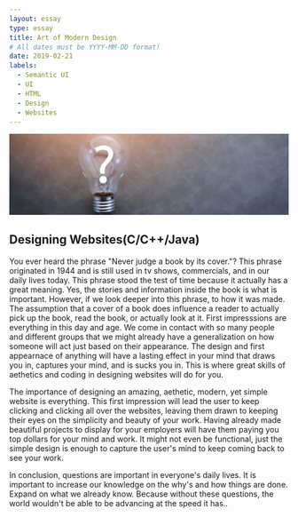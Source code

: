 ```yaml
---
layout: essay
type: essay
title: Art of Modern Design 
# All dates must be YYYY-MM-DD format!
date: 2019-02-21
labels:
  - Semantic UI
  - UI
  - HTML
  - Design
  - Websites
---
```



<img class="ui centered huge image" src="../images/question.jpg">

## Designing Websites(C/C++/Java)

  You ever heard the phrase "Never judge a book by its cover."? This phrase originated in 1944 and is still used in tv shows, commercials, and in our daily lives today. This phrase stood the test of time because it actually has a great meaning. Yes, the stories and information inside the book is what is important. However, if we look deeper into this phrase, to how it was made. The assumption that a cover of a book does influence a reader to actually pick up the book, read the book, or actually look at it. First impresssions are everything in this day and age. We come in contact with so many people and different groups that we might already have a generalization on how someone will act just based on their appearance. The design and first appearnace of anything will have a lasting effect in your mind that draws you in, captures your mind, and is sucks you in. This is where great skills of aethetics and coding in designing websites will do for you. 
  
  The importance of designing an amazing, aethetic, modern, yet simple website is everything. This first impression will lead the user to keep clicking and clicking all over the websites, leaving them drawn to keeping their eyes on the simplicity and beauty of your work. Having already made beautiful projects to display for your employers will have them paying you top dollars for your mind and work. It might not even be functional, just the simple design is enough to capture the user's mind to keep coming back to see your work. 
  
  In conclusion, questions are important in everyone's daily lives. It is important to increase our knowledge on the why's and how things are done. Expand on what we already know. Because without these questions, the world wouldn't be able to be advancing at the speed it has..
